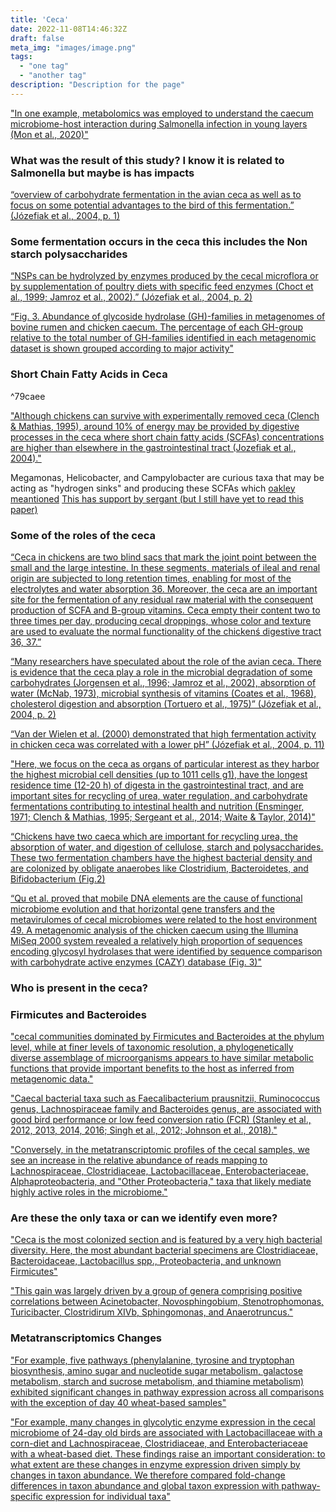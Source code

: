 ```yaml
---
title: 'Ceca'
date: 2022-11-08T14:46:32Z
draft: false
meta_img: "images/image.png"
tags:
  - "one tag"
  - "another tag"
description: "Description for the page"
---
```


["In one example, metabolomics was employed to understand the caecum microbiome-host interaction during Salmonella infection in young layers (Mon et al., 2020)" ](/citations/dehauOmicsTechnologiesPoultry2022/)

### What was the result of this study? I know it is related to Salmonella but maybe is has impacts

[“overview of carbohydrate fermentation in the avian ceca as well as to focus on some potential advantages to the bird of this fermentation.” (Józefiak et al., 2004, p. 1)](/citations/jozefiakCarbohydrateFermentationAvian2004/)

### Some fermentation occurs in the ceca this includes the Non starch polysaccharides 

[“NSPs can be hydrolyzed by enzymes produced by the cecal microflora or by supplementation of poultry diets with specific feed enzymes (Choct et al., 1999; Jamroz et al., 2002).” (Józefiak et al., 2004, p. 2) ](/citations/jozefiakCarbohydrateFermentationAvian2004/) 

[“Fig. 3. Abundance of glycoside hydrolase (GH)-families in metagenomes of bovine rumen and chicken caecum. The percentage of each GH-group relative to the total number of GH-families identified in each metagenomic dataset is shown grouped according to major activity"](/citations/tiloccaEffectsDietsDifferent2019#^4f7d85)


<a id="^79caee"></a>
### Short Chain Fatty Acids in Ceca

^79caee

["Although chickens can survive with experimentally removed ceca (Clench & Mathias, 1995), around 10% of energy may be provided by digestive processes in the ceca where short chain fatty acids (SCFAs) concentrations are higher than elsewhere in the gastrointestinal tract (Jozefiak et al., 2004)."](/citations/oakleyChickenGastrointestinalMicrobiome2014#^3ffd99)

Megamonas, Helicobacter, and Campylobacter are curious taxa that may be acting as "hydrogen sinks" and producing these SCFAs which [oakley meantioned](/citations/oakleyChickenGastrointestinalMicrobiome2014#^e08c18)
[This has support by sergant (but I still have yet to read this paper)](/citations/sergeantExtensiveMicrobialFunctional2014)


### Some of the roles of the ceca

[“Ceca in chickens are two blind sacs that mark the joint point between the small and the large intestine. In these segments, materials of ileal and renal origin are subjected to long retention times, enabling for most of the electrolytes and water absorption 36. Moreover, the ceca are an important site for the fermentation of any residual raw material with the consequent production of SCFA and B-group vitamins. Ceca empty their content two to three times per day, producing cecal droppings, whose color and texture are used to evaluate the normal functionality of the chickenś digestive tract 36, 37.”](/citations/tiloccaEffectsDietsDifferent2019#^18c971)

[“Many researchers have speculated about the role of the avian ceca. There is evidence that the ceca play a role in the microbial degradation of some carbohydrates (Jorgensen et al., 1996; Jamroz et al., 2002), absorption of water (McNab, 1973), microbial synthesis of vitamins (Coates et al., 1968), cholesterol digestion and absorption (Tortuero et al., 1975)” (Józefiak et al., 2004, p. 2)](/citations/jozefiakCarbohydrateFermentationAvian2004/)

[“Van der Wielen et al. (2000) demonstrated that high fermentation activity in chicken ceca was correlated with a lower pH” (Józefiak et al., 2004, p. 11)](/citations/jozefiakCarbohydrateFermentationAvian2004/)

["Here, we focus on the ceca as organs of particular interest as they harbor the highest microbial cell densities (up to 1011 cells g1), have the longest residence time (12-20 h) of digesta in the gastrointestinal tract, and are important sites for recycling of urea, water regulation, and carbohydrate fermentations contributing to intestinal health and nutrition (Ensminger, 1971; Clench & Mathias, 1995; Sergeant et al., 2014; Waite & Taylor, 2014)"](/citations/oakleyChickenGastrointestinalMicrobiome2014#^028138)

[“Chickens have two caeca which are important for recycling urea, the absorption of water, and digestion of cellulose, starch and polysaccharides. These two fermentation chambers have the highest bacterial density and are colonized by obligate anaerobes like Clostridium, Bacteroidetes, and Bifidobacterium (Fig.2)](/citations/tiloccaEffectsDietsDifferent2019#^6f9196)

[“Qu et al. proved that mobile DNA elements are the cause of functional microbiome evolution and that horizontal gene transfers and the metavirulomes of cecal microbiomes were related to the host environment 49. A metagenomic analysis of the chicken caecum using the Illumina MiSeq 2000 system revealed a relatively high proportion of sequences encoding glycosyl hydrolases that were identified by sequence comparison with carbohydrate active enzymes (CAZY) database (Fig. 3)"](/content/tiloccaEffectsDietsDifferent2019#^982b0e)

### Who is present in the ceca?

### Firmicutes and Bacteroides

["cecal communities dominated by Firmicutes and Bacteroides at the phylum level, while at finer levels of taxonomic resolution, a phylogenetically diverse assemblage of microorganisms appears to have similar metabolic functions that provide important benefits to the host as inferred from metagenomic data."](/citations/oakleyChickenGastrointestinalMicrobiome2014#^591b5e)

["Caecal bacterial taxa such as Faecalibacterium prausnitzii, Ruminococcus genus, Lachnospiraceae family and Bacteroides genus, are associated with good bird performance or low feed conversion ratio (FCR) (Stanley et al., 2012, 2013, 2014, 2016; Singh et al., 2012; Johnson et al., 2018)."](/citations/dehauomicstechnologiespoultry2022/#^f77bd9)

["Conversely, in the metatranscriptomic profiles of the cecal samples, we see an increase in the relative abundance of reads mapping to Lachnospiraceae, Clostridiaceae, Lactobacillaceae, Enterobacteriaceae, Alphaproteobacteria, and "Other Proteobacteria," taxa that likely mediate highly active roles in the microbiome."](/citations/zouSystematicProfilingChicken2022#^1695b5)

### Are these the only taxa or can we identify even more?

["Ceca is the most colonized section and is featured by a very high bacterial diversity. Here, the most abundant bacterial specimens are Clostridiaceae, Bacteroidaceae, Lactobacillus spp., Proteobacteria, and unknown Firmicutes"](/citations/tiloccaEffectsDietsDifferent2019#^52c1e4)

["This gain was largely driven by a group of genera comprising positive correlations between Acinetobacter, Novosphingobium, Stenotrophomonas, Turicibacter, Clostridirum XIVb, Sphingomonas, and Anaerotruncus."](zouSystematicProfilingChicken2022#^db079d)

### Metatranscriptomics Changes

["For example, five pathways (phenylalanine, tyrosine and tryptophan biosynthesis, amino sugar and nucleotide sugar metabolism, galactose metabolism, starch and sucrose metabolism, and thiamine metabolism) exhibited significant changes in pathway expression across all comparisons with the exception of day 40 wheat-based samples"](zouSystematicProfilingChicken2022#^05f5c9)

["For example, many changes in glycolytic enzyme expression in the cecal microbiome of 24-day old birds are associated with Lactobacillaceae with a corn-diet and Lachnospiraceae, Clostridiaceae, and Enterobacteriaceae with a wheat-based diet. These findings raise an important consideration: to what extent are these changes in enzyme expression driven simply by changes in taxon abundance. We therefore compared fold-change differences in taxon abundance and global taxon expression with pathway-specific expression for individual taxa"](/citations/zouSystematicProfilingChicken2022#^a75712)